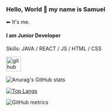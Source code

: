 ### Hello, World 👋 my name is Samuel

⬅ It's me.

#### I am Junior Developer

Skills: JAVA / REACT / JS / HTML / CSS


[<img src='https://cdn.jsdelivr.net/npm/simple-icons@3.0.1/icons/github.svg' alt='github' height='40'>](https://github.com/samuel-mc)  

![Anurag's GitHub stats](https://github-readme-stats.vercel.app/api?username=samuel-mc&theme=dark&show_icons=true)

[![Top Langs](https://github-readme-stats.vercel.app/api/top-langs/?username=samuel-mc)](https://github.com/anuraghazra/github-readme-stats)

![GitHub metrics](https://metrics.lecoq.io/samuel-mc)  


<!--
**samuel-mc/samuel-mc** is a ✨ _special_ ✨ repository because its `README.md` (this file) appears on your GitHub profile.

Here are some ideas to get you started:

- 🔭 I’m currently working on ...
- 🌱 I’m currently learning ...
- 👯 I’m looking to collaborate on ...
- 🤔 I’m looking for help with ...
- 💬 Ask me about ...
- 📫 How to reach me: ...
- 😄 Pronouns: ...
- ⚡ Fun fact: ...
-->
